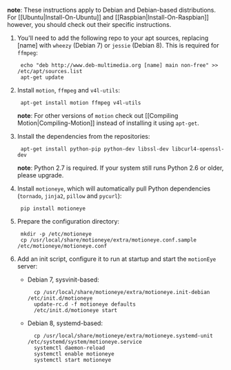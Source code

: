 **note**: These instructions apply to Debian and Debian-based distributions. For [[Ubuntu|Install-On-Ubuntu]] and [[Raspbian|Install-On-Raspbian]] however, you should check out their specific instructions.

1. You'll need to add the following repo to your apt sources, replacing [name] with `wheezy` (Debian 7) or `jessie` (Debian 8). This is required for `ffmpeg`:

        echo "deb http://www.deb-multimedia.org [name] main non-free" >> /etc/apt/sources.list
        apt-get update

2. Install `motion`, `ffmpeg` and `v4l-utils`:

        apt-get install motion ffmpeg v4l-utils

    **note**: For other versions of `motion` check out [[Compiling Motion|Compiling-Motion]] instead of installing it using `apt-get`.

3. Install the dependencies from the repositories:

        apt-get install python-pip python-dev libssl-dev libcurl4-openssl-dev

    **note**: Python 2.7 is required. If your system still runs Python 2.6 or older, please upgrade.

4. Install `motioneye`, which will automatically pull Python dependencies (`tornado`, `jinja2`, `pillow` and `pycurl`):

        pip install motioneye

5. Prepare the configuration directory:

        mkdir -p /etc/motioneye
        cp /usr/local/share/motioneye/extra/motioneye.conf.sample /etc/motioneye/motioneye.conf

6. Add an init script, configure it to run at startup and start the `motionEye` server:

    * Debian 7, sysvinit-based:

            cp /usr/local/share/motioneye/extra/motioneye.init-debian /etc/init.d/motioneye
            update-rc.d -f motioneye defaults
            /etc/init.d/motioneye start
 
    * Debian 8, systemd-based:

            cp /usr/local/share/motioneye/extra/motioneye.systemd-unit /etc/systemd/system/motioneye.service
            systemctl daemon-reload
            systemctl enable motioneye
            systemctl start motioneye